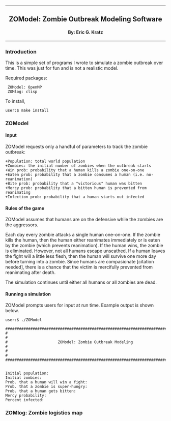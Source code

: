 
[//]: # (Mixture of GitHub markdown and HTML. HTML is needed for formatting.)

***
<div align=center> <h2>
ZOModel: Zombie Outbreak Modeling Software
</h2> </div>

<div align=center> <h4> By: Eric G. Kratz </h4> </div>

***

### Introduction

This is a simple set of programs I wrote to simulate a zombie outbreak over
time. This was just for fun and is not a realistic model. 

Required packages:
```
 ZOModel: OpenMP
 ZOMlog: clisp
```

To install,
```
user:$ make install
```

### ZOModel

#### Input

ZOModel requests only a handful of parameters to track the zombie outbreak:
```
+Population: total world population
+Zombies: the initial number of zombies when the outbreak starts
+Win prob: probability that a human kills a zombie one-on-one
+Eaten prob: probability that a zombie consumes a human (i.e. no-reanimation)
+Bite prob: probability that a "victorious" human was bitten
+Mercy prob: probability that a bitten human is prevented from reanimating
+Infection prob: probability that a human starts out infected
```

#### Rules of the game

ZOModel assumes that humans are on the defensive while the zombies are the
aggressors.

Each day every zombie attacks a single human one-on-one. If the zombie kills
the human, then the human either reanimates immediately or is eaten by the
zombie (which prevents reanimation). If the human wins, the zombie is
eliminated. However, not all humans escape unscathed. If a human leaves the
fight will a little less flesh, then the human will survive one more day
before turning into a zombie. Since humans are compasionate [citation needed],
there is a chance that the victim is mercifully prevented from reanimating
after death.

The simulation continues until either all humans or all zombies are dead.

#### Running a simulation

ZOModel prompts users for input at run time. Example output is shown below.

```
user:$ ./ZOModel

###############################################################################
#                                                                             #
#                      ZOModel: Zombie Outbreak Modeling                      #
#                                                                             #
###############################################################################


Initial population:
Initial zombies:
Prob. that a human will win a fight:
Prob. that a zombie is super-hungry:
Prob. that a human gets bitten:
Mercy probability:
Percent infected:
```

### ZOMlog: Zombie logistics map

